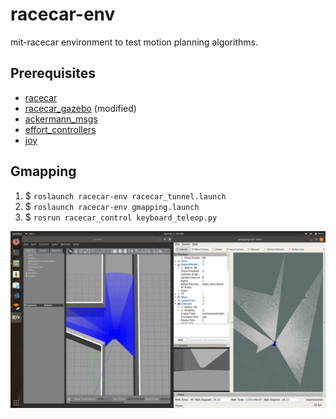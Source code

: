 # racecar-env

mit-racecar environment to test motion planning algorithms. 

## Prerequisites

- [racecar](https://github.com/mit-racecar/racecar)
- [racecar_gazebo](https://github.com/devanshdhrafani/racecar_gazebo) (modified)
- [ackermann_msgs](http://wiki.ros.org/ackermann_msgs)
- [effort_controllers](http://wiki.ros.org/effort_controllers)
- [joy](http://wiki.ros.org/joy)


## Gmapping

1. $ `roslaunch racecar-env racecar_tunnel.launch`
2. $ `roslaunch racecar-env gmapping.launch `
3. $ `rosrun racecar_control keyboard_teleop.py`

![Gmapping](images/gmapping.png)